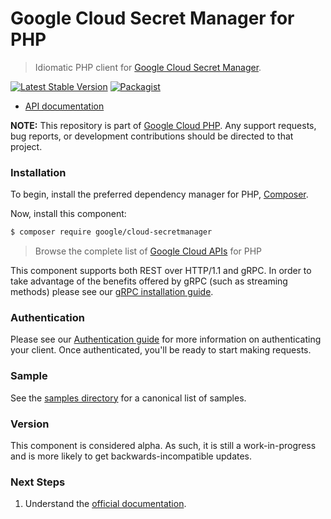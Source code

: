 # Google Cloud Secret Manager for PHP

> Idiomatic PHP client for [Google Cloud Secret Manager](https://cloud.google.com/secret-manager).

[![Latest Stable Version](https://poser.pugx.org/google/cloud-secretmanager/v/stable)](https://packagist.org/packages/google/cloud-secretmanager) [![Packagist](https://img.shields.io/packagist/dm/google/cloud-secretmanager.svg)](https://packagist.org/packages/google/cloud-secretmanager)

* [API documentation](https://cloud.google.com/php/docs/reference/cloud-secretmanager/latest)

**NOTE:** This repository is part of [Google Cloud PHP](https://github.com/googleapis/google-cloud-php). Any
support requests, bug reports, or development contributions should be directed to
that project.

### Installation

To begin, install the preferred dependency manager for PHP, [Composer](https://getcomposer.org/).

Now, install this component:

```sh
$ composer require google/cloud-secretmanager
```

> Browse the complete list of [Google Cloud APIs](https://cloud.google.com/php/docs/reference)
> for PHP

This component supports both REST over HTTP/1.1 and gRPC. In order to take advantage of the benefits
offered by gRPC (such as streaming methods) please see our
[gRPC installation guide](https://cloud.google.com/php/grpc).

### Authentication

Please see our [Authentication guide](https://github.com/googleapis/google-cloud-php/blob/main/AUTHENTICATION.md) for more information
on authenticating your client. Once authenticated, you'll be ready to start making requests.

### Sample

See the [samples directory](https://github.com/googleapis/google-cloud-php-secretmanager/tree/main/samples) for a canonical list of samples.

### Version

This component is considered alpha. As such, it is still a work-in-progress and is more likely to get backwards-incompatible updates.

### Next Steps

1. Understand the [official documentation](https://cloud.google.com/secret-manager/docs/reference/rest/).
